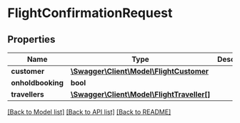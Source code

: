 # FlightConfirmationRequest

## Properties
Name | Type | Description | Notes
------------ | ------------- | ------------- | -------------
**customer** | [**\Swagger\Client\Model\FlightCustomer**](FlightCustomer.md) |  | [optional] 
**onholdbooking** | **bool** |  | [optional] 
**travellers** | [**\Swagger\Client\Model\FlightTraveller[]**](FlightTraveller.md) |  | [optional] 

[[Back to Model list]](../../README.md#documentation-for-models) [[Back to API list]](../../README.md#documentation-for-api-endpoints) [[Back to README]](../../README.md)

